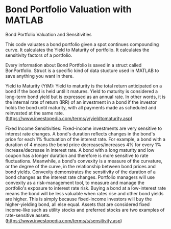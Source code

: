 # Bond Portfolio Valuation with MATLAB
Bond Portfolio Valuation and Sensitivities

This code valuates a bond portfolio given a spot continues compounding curve.
It calculates the Yield to Maturity of portfolio.
It calculates the sensitivity factors of a portfolio.

Every information about Bond Portfolio is saved in a struct called BonPortfolio. Struct is a specific kind of data stucture used in MATLAB to save anything you want in there.

Yield to Maturity (YtM): Yield to maturity is the total return anticipated on a bond if the bond is held until it matures. Yield to maturity is considered a long-term bond yield but is expressed as an annual rate. In other words, it is the internal rate of return (IRR) of an investment in a bond if the investor holds the bond until maturity, with all payments made as scheduled and reinvested at the same rate. (https://www.investopedia.com/terms/y/yieldtomaturity.asp)

Fixed Income Sensitivities: Fixed-income investments are very sensitive to interest rate changes. A bond's duration reflects changes in the bond's price for each 1% fluctuation of the interest rate. For example, a bond with a duration of 4 means the bond price decreases/increases 4% for every 1% increase/decrease in interest rate. A bond with a long maturity and low coupon has a longer duration and therefore is more sensitive to rate fluctuations. Meanwhile, a bond's convexity is a measure of the curvature, or the degree of the curve, in the relationship between bond prices and bond yields. Convexity demonstrates the sensitivity of the duration of a bond changes as the interest rate changes. Portfolio managers will use convexity as a risk-management tool, to measure and manage the portfolio's exposure to interest rate risk. Buying a bond at a low-interest rate means the bond will be less valuable when rates rise and other bond yields are higher. This is simply because fixed-income investors will buy the higher-yielding bond, all else equal. Assets that are considered fixed income-like such as utility stocks and preferred stocks are two examples of rate-sensitive assets. (https://www.investopedia.com/terms/s/sensitivity.asp)
